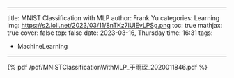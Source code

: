 
---
title: MNIST Classification with MLP
author: Frank Yu
categories: Learning
img: https://s2.loli.net/2023/03/11/8nTKz7lUIEvLPSg.png
toc: true
mathjax: true
cover: false
top: false
date: 2023-03-16, Thursday
time: 16:31
tags: 
- MachineLearning
---


{% pdf /pdf/MNISTClassificationWithMLP_于雨琛_2020011846.pdf %}